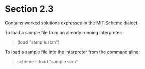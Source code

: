 Section 2.3
=========== 

Contains worked solutions expressed in the MIT Scheme dialect.

To load a sample file from an already running interpreter:

> (load "sample.scm")

To load a sample file into the interpreter from the command aline:

> scheme --load "sample.scm"